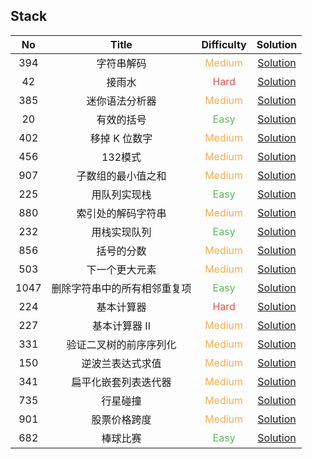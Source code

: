 ## Stack

|  No   |            Title             |            Difficulty             |                                 Solution                                 |
| :---: | :--------------------------: | :-------------------------------: | :----------------------------------------------------------------------: |
|  394  |          字符串解码          | <font color=#F0AD4E>Medium</font> |                 [Solution](decode_string/Solution.java)                  |
|  42   |            接雨水            |  <font color=#D9534F>Hard</font>  |              [Solution](trapping_rain_water/Solution.java)               |
|  385  |        迷你语法分析器        | <font color=#F0AD4E>Medium</font> |                  [Solution](mini_parser/Solution.java)                   |
|  20   |          有效的括号          |  <font color=#5CB85C>Easy</font>  |               [Solution](valid_parentheses/Solution.java)                |
|  402  |        移掉 K 位数字         | <font color=#F0AD4E>Medium</font> |                [Solution](remove_k_digits/Solution.java)                 |
|  456  |           132模式            | <font color=#F0AD4E>Medium</font> |                  [Solution](_132_pattern/Solution.java)                  |
|  907  |      子数组的最小值之和      | <font color=#F0AD4E>Medium</font> |            [Solution](sum_of_subarray_minimums/Solution.java)            |
|  225  |         用队列实现栈         |  <font color=#5CB85C>Easy</font>  |          [Solution](implement_stack_using_queues/MyStack.java)           |
|  880  |      索引处的解码字符串      | <font color=#F0AD4E>Medium</font> |            [Solution](decoded_string_at_index/Solution.java)             |
|  232  |         用栈实现队列         |  <font color=#5CB85C>Easy</font>  |          [Solution](implement_queue_using_stacks/MyQueue.java)           |
|  856  |          括号的分数          | <font color=#F0AD4E>Medium</font> |              [Solution](score_of_parentheses/Solution.java)              |
|  503  |        下一个更大元素        | <font color=#F0AD4E>Medium</font> |             [Solution](next_greater_elementII/Solution.java)             |
| 1047  | 删除字符串中的所有相邻重复项 |  <font color=#5CB85C>Easy</font>  |    [Solution](remove_all_adjacent_duplicates_in_string/Solution.java)    |
|  224  |          基本计算器          |  <font color=#D9534F>Hard</font>  |                [Solution](basic_calculator/Solution.java)                |
|  227  |        基本计算器 II         | <font color=#F0AD4E>Medium</font> |              [Solution](basic_calculator_II/Solution.java)               |
|  331  |    验证二叉树的前序序列化    | <font color=#F0AD4E>Medium</font> | [Solution](verify_preorder_serialization_of_a_binary_tree/Solution.java) |
|  150  |       逆波兰表达式求值       | <font color=#F0AD4E>Medium</font> |        [Solution](evaluate_reverse_polish_notation/Solution.java)        |
|  341  |     扁平化嵌套列表迭代器     | <font color=#F0AD4E>Medium</font> |       [Solution](flatten_nested_list_iterator/NestedIterator.java)       |
|  735  |           行星碰撞           | <font color=#F0AD4E>Medium</font> |               [Solution](asteroid_collision/Solution.java)               |
|  901  |         股票价格跨度         | <font color=#F0AD4E>Medium</font> |             [Solution](online_stock_span/StockSpanner.java)              |
|  682  |           棒球比赛           |  <font color=#5CB85C>Easy</font>  |                 [Solution](baseball_game/Solution.java)                  |
